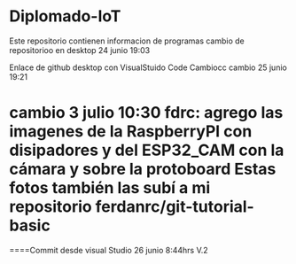 # Diplomado-IoT
Este repositorio contienen informacion de programas
cambio de repositorioo en desktop 24 junio 19:03

Enlace de github desktop con VisualStuido Code
 Cambiocc
cambio 25 junio 19:21


cambio 3 julio 10:30 fdrc: agrego las imagenes de la RaspberryPI con disipadores y del ESP32_CAM con la cámara y sobre la protoboard
Estas fotos también las subí a mi repositorio  ferdanrc/git-tutorial-basic 
===
====Commit desde visual Studio 26 junio 8:44hrs V.2
























 
